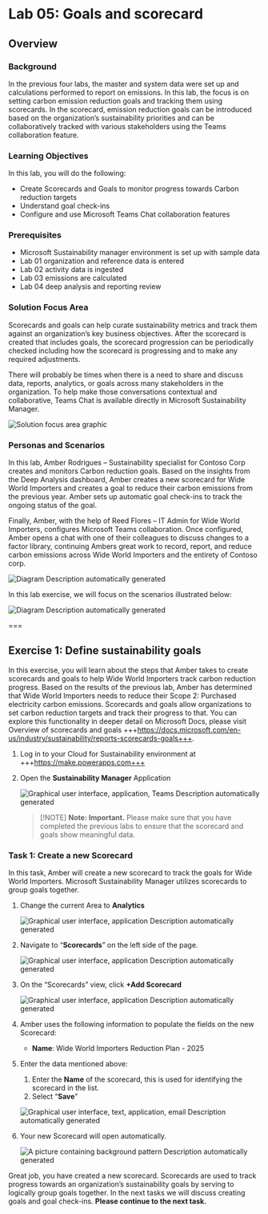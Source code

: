 # Lab 05: Goals and scorecard

## Overview

### Background

In the previous four labs, the master and system data were set up and calculations performed to report on emissions. In this lab, the focus is on setting carbon emission reduction goals and tracking them using scorecards. In the scorecard, emission reduction goals can be introduced based on the organization’s sustainability priorities and can be collaboratively tracked with various stakeholders using the Teams collaboration feature.

### Learning Objectives

In this lab, you will do the following:

-   Create Scorecards and Goals to monitor progress towards Carbon reduction targets
-   Understand goal check-ins
-   Configure and use Microsoft Teams Chat collaboration features

### Prerequisites

-   Microsoft Sustainability manager environment is set up with sample data
-   Lab 01 organization and reference data is entered
-   Lab 02 activity data is ingested
-   Lab 03 emissions are calculated
-   Lab 04 deep analysis and reporting review

### Solution Focus Area

Scorecards and goals can help curate sustainability metrics and track them against an organization’s key business objectives. After the scorecard is created that includes goals, the scorecard progression can be periodically checked including how the scorecard is progressing and to make any required adjustments.

There will probably be times when there is a need to share and discuss data, reports, analytics, or goals across many stakeholders in the organization. To help make those conversations contextual and collaborative, Teams Chat is available directly in Microsoft Sustainability Manager.

![Solution focus area graphic](./Images/Lab05/L05_image001.png)

### Personas and Scenarios

In this lab, Amber Rodrigues – Sustainability specialist for Contoso Corp creates and monitors Carbon reduction goals. Based on the insights from the Deep Analysis dashboard, Amber creates a new scorecard for Wide World Importers and creates a goal to reduce their carbon emissions from the previous year. Amber sets up automatic goal check-ins to track the ongoing status of the goal.

Finally, Amber, with the help of Reed Flores – IT Admin for Wide World Importers, configures Microsoft Teams collaboration. Once configured, Amber opens a chat with one of their colleagues to discuss changes to a factor library, continuing Ambers great work to record, report, and reduce carbon emissions across Wide World Importers and the entirety of Contoso corp.

![Diagram Description automatically generated](./Images/Lab05/L05_image02.png)

In this lab exercise, we will focus on the scenarios illustrated below:

![Diagram Description automatically generated](./Images/Lab05/L05_image03.png)

===

## Exercise 1: Define sustainability goals

In this exercise, you will learn about the steps that Amber takes to create scorecards and goals to help Wide World Importers track carbon reduction progress. Based on the results of the previous lab, Amber has determined that Wide World Importers needs to reduce their Scope 2: Purchased electricity carbon emissions. Scorecards and goals allow organizations to set carbon reduction targets and track their progress to that. You can explore this functionality in deeper detail on Microsoft Docs, please visit Overview of scorecards and goals +++https://docs.microsoft.com/en-us/industry/sustainability/reports-scorecards-goals+++.

1. Log in to your Cloud for Sustainability environment at +++https://make.powerapps.com+++

1. Open the **Sustainability Manager** Application
        
    ![Graphical user interface, application, Teams Description automatically generated](./Images/Lab05/L05_image004.png)

    >[!NOTE] **Note: Important.** Please make sure that you have completed the previous labs to ensure that the scorecard and goals show meaningful data.

### Task 1: Create a new Scorecard

In this task, Amber will create a new scorecard to track the goals for Wide World Importers. Microsoft Sustainability Manager utilizes scorecards to group goals together.

1.  Change the current Area to **Analytics**

    ![Graphical user interface, application Description automatically generated](./Images/Lab05/L05_image005.png)

1.  Navigate to “**Scorecards**” on the left side of the page.

    ![Graphical user interface, application Description automatically generated](./Images/Lab05/L05_image006.png)

1.  On the “Scorecards” view, click **+Add Scorecard**

    ![Graphical user interface, application Description automatically generated](./Images/Lab05/L05_image007.png)

1.  Amber uses the following information to populate the fields on the new Scorecard:
    - **Name**: Wide World Importers Reduction Plan - 2025

1.  Enter the data mentioned above:
    1.  Enter the **Name** of the scorecard, this is used for identifying the scorecard in the list.
    1.  Select “**Save**”

    ![Graphical user interface, text, application, email Description automatically generated](./Images/Lab05/L05_image008.png)

1.  Your new Scorecard will open automatically.

    ![A picture containing background pattern Description automatically generated](./Images/Lab05/L05_image009.png)

Great job, you have created a new scorecard. Scorecards are used to track progress towards an organization’s sustainability goals by serving to logically group goals together. In the next tasks we will discuss creating goals and goal check-ins. **Please continue to the next task.**
